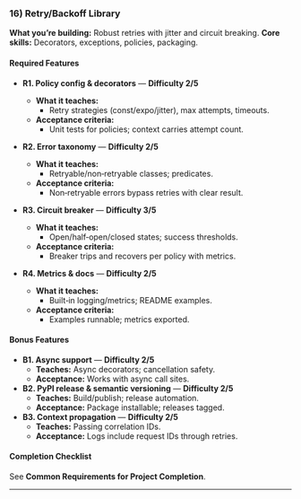 ### 16) Retry/Backoff Library
**What you’re building:** Robust retries with jitter and circuit breaking.
**Core skills:** Decorators, exceptions, policies, packaging.

#### Required Features
- **R1. Policy config & decorators** — **Difficulty 2/5**
  - **What it teaches:**
    - Retry strategies (const/expo/jitter), max attempts, timeouts.
  - **Acceptance criteria:**
    - Unit tests for policies; context carries attempt count.

- **R2. Error taxonomy** — **Difficulty 2/5**
  - **What it teaches:**
    - Retryable/non‑retryable classes; predicates.
  - **Acceptance criteria:**
    - Non‑retryable errors bypass retries with clear result.

- **R3. Circuit breaker** — **Difficulty 3/5**
  - **What it teaches:**
    - Open/half‑open/closed states; success thresholds.
  - **Acceptance criteria:**
    - Breaker trips and recovers per policy with metrics.

- **R4. Metrics & docs** — **Difficulty 2/5**
  - **What it teaches:**
    - Built‑in logging/metrics; README examples.
  - **Acceptance criteria:**
    - Examples runnable; metrics exported.

#### Bonus Features
- **B1. Async support** — **Difficulty 2/5**
  - **Teaches:** Async decorators; cancellation safety.
  - **Acceptance:** Works with async call sites.
- **B2. PyPI release & semantic versioning** — **Difficulty 2/5**
  - **Teaches:** Build/publish; release automation.
  - **Acceptance:** Package installable; releases tagged.
- **B3. Context propagation** — **Difficulty 2/5**
  - **Teaches:** Passing correlation IDs.
  - **Acceptance:** Logs include request IDs through retries.

#### Completion Checklist
See **Common Requirements for Project Completion**.

---
